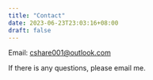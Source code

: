 ```yaml
---
title: "Contact"
date: 2023-06-23T23:03:16+08:00
draft: false
---
```


Email: cshare001@outlook.com

If there is any questions, please email me.
